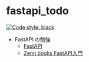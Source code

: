 # fastapi_todo
[![Code style: black](https://img.shields.io/badge/code%20style-black-000000.svg)](https://github.com/psf/black)

- FastAPI の勉強
  - [FastAPI](https://fastapi.tiangolo.com/ja/)
  - [Zenn books FastAPI入門](https://zenn.dev/sh0nk/books/537bb028709ab9)
